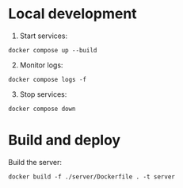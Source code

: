 # Local development

1. Start services:

```
docker compose up --build
```

2. Monitor logs:

```
docker compose logs -f
```

3. Stop services:

```
docker compose down
```


# Build and deploy

Build the server:

```
docker build -f ./server/Dockerfile . -t server
```
